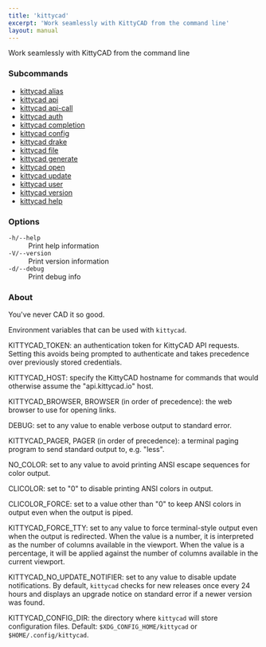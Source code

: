 ```yaml
---
title: 'kittycad'
excerpt: 'Work seamlessly with KittyCAD from the command line'
layout: manual
---
```


Work seamlessly with KittyCAD from the command line

### Subcommands

-   [kittycad alias](./kittycad_alias)
-   [kittycad api](./kittycad_api)
-   [kittycad api-call](./kittycad_api-call)
-   [kittycad auth](./kittycad_auth)
-   [kittycad completion](./kittycad_completion)
-   [kittycad config](./kittycad_config)
-   [kittycad drake](./kittycad_drake)
-   [kittycad file](./kittycad_file)
-   [kittycad generate](./kittycad_generate)
-   [kittycad open](./kittycad_open)
-   [kittycad update](./kittycad_update)
-   [kittycad user](./kittycad_user)
-   [kittycad version](./kittycad_version)
-   [kittycad help](./kittycad_help)

### Options

<dl class="flags">
   <dt><code>-h/--help</code></dt>
   <dd>Print help information</dd>

   <dt><code>-V/--version</code></dt>
   <dd>Print version information</dd>

   <dt><code>-d/--debug</code></dt>
   <dd>Print debug info</dd>
</dl>

### About

You've never CAD it so good.

Environment variables that can be used with `kittycad`.

KITTYCAD_TOKEN: an authentication token for KittyCAD API requests. Setting this avoids being prompted to authenticate and takes precedence over previously stored credentials.

KITTYCAD_HOST: specify the KittyCAD hostname for commands that would otherwise assume the "api.kittycad.io" host.

KITTYCAD_BROWSER, BROWSER (in order of precedence): the web browser to use for opening links.

DEBUG: set to any value to enable verbose output to standard error.

KITTYCAD_PAGER, PAGER (in order of precedence): a terminal paging program to send standard output to, e.g. "less".

NO_COLOR: set to any value to avoid printing ANSI escape sequences for color output.

CLICOLOR: set to "0" to disable printing ANSI colors in output.

CLICOLOR_FORCE: set to a value other than "0" to keep ANSI colors in output even when the output is piped.

KITTYCAD_FORCE_TTY: set to any value to force terminal-style output even when the output is redirected. When the value is a number, it is interpreted as the number of columns available in the viewport. When the value is a percentage, it will be applied against the number of columns available in the current viewport.

KITTYCAD_NO_UPDATE_NOTIFIER: set to any value to disable update notifications. By default, `kittycad` checks for new releases once every 24 hours and displays an upgrade notice on standard error if a newer version was found.

KITTYCAD_CONFIG_DIR: the directory where `kittycad` will store configuration files. Default: `$XDG_CONFIG_HOME/kittycad` or `$HOME/.config/kittycad`.
